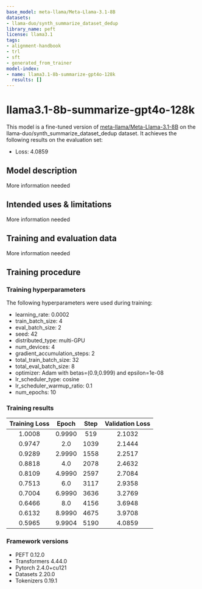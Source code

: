 ```yaml
---
base_model: meta-llama/Meta-Llama-3.1-8B
datasets:
- llama-duo/synth_summarize_dataset_dedup
library_name: peft
license: llama3.1
tags:
- alignment-handbook
- trl
- sft
- generated_from_trainer
model-index:
- name: llama3.1-8b-summarize-gpt4o-128k
  results: []
---
```


<!-- This model card has been generated automatically according to the information the Trainer had access to. You
should probably proofread and complete it, then remove this comment. -->

# llama3.1-8b-summarize-gpt4o-128k

This model is a fine-tuned version of [meta-llama/Meta-Llama-3.1-8B](https://huggingface.co/meta-llama/Meta-Llama-3.1-8B) on the llama-duo/synth_summarize_dataset_dedup dataset.
It achieves the following results on the evaluation set:
- Loss: 4.0859

## Model description

More information needed

## Intended uses & limitations

More information needed

## Training and evaluation data

More information needed

## Training procedure

### Training hyperparameters

The following hyperparameters were used during training:
- learning_rate: 0.0002
- train_batch_size: 4
- eval_batch_size: 2
- seed: 42
- distributed_type: multi-GPU
- num_devices: 4
- gradient_accumulation_steps: 2
- total_train_batch_size: 32
- total_eval_batch_size: 8
- optimizer: Adam with betas=(0.9,0.999) and epsilon=1e-08
- lr_scheduler_type: cosine
- lr_scheduler_warmup_ratio: 0.1
- num_epochs: 10

### Training results

| Training Loss | Epoch  | Step | Validation Loss |
|:-------------:|:------:|:----:|:---------------:|
| 1.0008        | 0.9990 | 519  | 2.1032          |
| 0.9747        | 2.0    | 1039 | 2.1444          |
| 0.9289        | 2.9990 | 1558 | 2.2517          |
| 0.8818        | 4.0    | 2078 | 2.4632          |
| 0.8109        | 4.9990 | 2597 | 2.7084          |
| 0.7513        | 6.0    | 3117 | 2.9358          |
| 0.7004        | 6.9990 | 3636 | 3.2769          |
| 0.6466        | 8.0    | 4156 | 3.6948          |
| 0.6132        | 8.9990 | 4675 | 3.9708          |
| 0.5965        | 9.9904 | 5190 | 4.0859          |


### Framework versions

- PEFT 0.12.0
- Transformers 4.44.0
- Pytorch 2.4.0+cu121
- Datasets 2.20.0
- Tokenizers 0.19.1